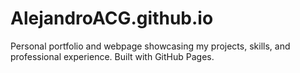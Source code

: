 # AlejandroACG.github.io
Personal portfolio and webpage showcasing my projects, skills, and professional experience. Built with GitHub Pages.
